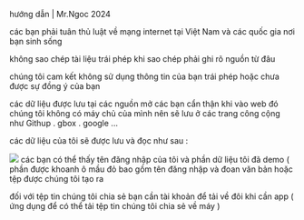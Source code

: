 hướng dẫn | Mr.Ngoc 2024 

các bạn phải tuân thủ luật về mạng internet tại Việt Nam và các quốc gia nơi bạn sinh sống 

không sao chép tài liệu trái phép khi sao chép phải ghi rõ nguồn từ đâu 

chúng tôi cam kết không sử dụng thông tin của bạn trái phép hoặc chưa được sự đồng ý của bạn

các dữ liệu được lưu tại các nguồn mở các bạn cẩn thận khi vào web đó chúng tôi không có máy chủ của mình nên sẽ lưu ở các trang công cộng như Githup . gbox . google ... 

các dữ liệu của tôi sẽ được lưu và đọc như sau : 
<!DOCTYPE html>
<html>
<body>
    <img src="https://i.imgur.com/yDqcNKS.jpeg">
</body>
</html>
các bạn có thể thấy tên đăng nhập của tôi và phần dữ liệu tôi đã demo ( phần được khoanh ô mầu đỏ bao gồm tên đăng nhập và đoan văn bản hoặc tệp được chúng tôi tạo ra 

đối với tệp tin chúng tôi chia sẻ bạn cần tài khoản để tải về đôi khi cần app ( ứng dụng để có thể tải tệp tin chúng tôi chia sẻ về máy ) 
